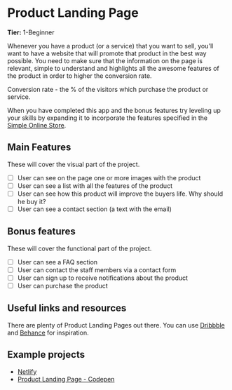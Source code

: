 # Product Landing Page

**Tier:** 1-Beginner

Whenever you have a product (or a service) that you want to sell, you'll want to have a website that will promote that product in the best way possible. You need to make sure that the information on the page is relevant, simple to understand and highlights all the awesome features of the product in order to higher the conversion rate.

Conversion rate - the % of the visitors which purchase the product or service.

When you have completed this app and the bonus features try leveling up your
skills by expanding it to incorporate the features specified in the
[Simple Online Store](../2-Intermediate/Simple-Online-Store.md).

## Main Features

These will cover the visual part of the project.

-   [ ] User can see on the page one or more images with the product
-   [ ] User can see a list with all the features of the product
-   [ ] User can see how this product will improve the buyers life. Why should he buy it?
-   [ ] User can see a contact section (a text with the email)

## Bonus features

These will cover the functional part of the project.

-   [ ] User can see a FAQ section
-   [ ] User can contact the staff members via a contact form
-   [ ] User can sign up to receive notifications about the product
-   [ ] User can purchase the product

## Useful links and resources

There are plenty of Product Landing Pages out there. You can use [Dribbble](www.dribbble.com) and [Behance](www.behance.net) for inspiration.

## Example projects

-   [Netlify](https://www.netlify.com/)
-   [Product Landing Page - Codepen](https://codepen.io/l4ci/pen/LoGjk)
